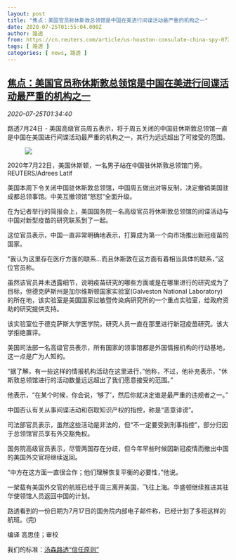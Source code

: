 ```yaml
---
layout: post
title: "焦点：美国官员称休斯敦总领馆是中国在美进行间谍活动最严重的机构之一"
date: 2020-07-25T01:55:04.000Z
author: 路透
from: https://cn.reuters.com/article/us-houston-consulate-china-spy-0725-idCNKCS24Q01O
tags: [ 路透 ]
categories: [ news, 路透 ]
---
```

<!--1595642104000-->
[焦点：美国官员称休斯敦总领馆是中国在美进行间谍活动最严重的机构之一](https://cn.reuters.com/article/us-houston-consulate-china-spy-0725-idCNKCS24Q01O)
------

<div>
<div><i>2020-07-25T01:34:40</i></div><div class="StandardArticleBody_body"><p>路透7月24日 - 美国高级官员周五表示，将于周五关闭的中国驻休斯敦总领馆一直是中国在美国进行间谍活动最严重的机构之一，其行为远远超出了可接受的范围。 </p><div class="PrimaryAsset_container"><div class="Image_container" tabindex="-1"><figure class="Image_zoom" style="padding-bottom:"><div class="LazyImage_container LazyImage_dark" style="background-image:none"><img src="//s2.reutersmedia.net/resources/r/?m=02&amp;d=20200725&amp;t=2&amp;i=1527064861&amp;r=LYNXNPEG6O01F&amp;w=600" aria-label="2020年7月22日，美国休斯顿，一名男子站在中国驻休斯敦总领馆门旁。REUTERS/Adrees Latif"/><div class="LazyImage_image LazyImage_fallback" style="background-image:url(//s2.reutersmedia.net/resources/r/?m=02&amp;d=20200725&amp;t=2&amp;i=1527064861&amp;r=LYNXNPEG6O01F&amp;w=600);background-position:center center;background-color:inherit"></div></div><div class="Image_expand-button" aria-label="Expand Image Slideshow" role="button" tabindex="0"></div></figure><figcaption><div class="Image_caption"><span>2020年7月22日，美国休斯顿，一名男子站在中国驻休斯敦总领馆门旁。REUTERS/Adrees Latif</span></div></figcaption></div></div><p>美国本周下令关闭中国驻休斯敦总领馆，中国周五做出对等反制，决定撤销美国驻成都总领事馆。中美互撤领馆“怒怼”全面升级。 </p><p>在为记者举行的简报会上，美国国务院一名高级官员将休斯敦总领馆的间谍活动与中国对新型疫苗的研究联系到了一起。 </p><p>这位官员表示，中国一直非常明确地表示，打算成为第一个向市场推出新冠疫苗的国家。 </p><p>“我认为这里存在医疗方面的联系…而且休斯敦在这方面有着相当具体的联系，”这位官员称。 </p><p>虽然该官员并未透露细节，说明疫苗研究的哪些方面或是在哪里进行的研究成为了目标，但德克萨斯州是加尔维斯顿国家实验室(Galveston National Laboratory)的所在地，该实验室是美国国家过敏暨传染病研究所的一个重点实验室，给政府资助的研究提供支持。 </p><p>该实验室位于德克萨斯大学医学院，研究人员一直在那里进行新冠疫苗研究。该大学拒绝置评。 </p><p>美国司法部一名高级官员表示，所有国家的领事馆都是外国情报机构的行动基地，这一点是广为人知的。 </p><p>“据了解，有一些这样的情报机构活动在这里进行，”他称，不过，他补充表示，“休斯敦总领馆进行的活动数量远远超出了我们愿意接受的范围。” </p><p>他表示，“在某个时候，你会说，‘够了’，然后你就决定谁是最严重的违规者之一。” </p><p>中国否认有关从事间谍活动和窃取知识产权的指控，称是“恶意诽谤”。 </p><p>司法部官员表示，虽然这些活动是非法的，但“不一定要受到刑事指控”，部分归因于总领馆官员享有外交豁免权。 </p><p>国务院高级官员表示，尽管两国存在分歧，但今年早些时候因新冠疫情而撤出中国的美国外交官将继续返回。 </p><p>“中方在这方面一直很合作；他们理解恢复平衡的必要性，”他说。 </p><p>一架载有美国外交官的航班已经于周三离开美国，飞往上海。华盛顿继续推进其驻华使领馆人员返回中国的计划。 </p><p>路透看到的一份日期为7月17日的国务院内部电子邮件称，已经计划了多班这样的航班。(完) </p><div class="Attribution_container"><div class="Attribution_attribution"><p class="Attribution_content">编译 高思佳；审校 </p></div></div><div class="StandardArticleBody_trustBadgeContainer"><span class="StandardArticleBody_trustBadgeTitle">我们的标准：</span><span class="trustBadgeUrl"><a href="https://www.thomsonreuters.cn/content/dam/openweb/documents/pdf/china/brochures/about-us-1.pdf">汤森路透“信任原则”</a></span></div></div>
</div>

